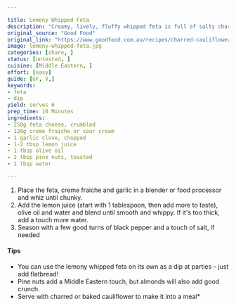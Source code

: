 ```yaml
---

title: Lemony Whipped Feta
description: "Creamy, lively, fluffy whipped feta is full of salty charm."
original_source: "Good Food"
original_link: "https://www.goodfood.com.au/recipes/charred-cauliflower-salad-with-lemony-whipped-feta-and-pine-nuts-20200206-h1lmg1"
image: lemony-whipped-feta.jpg
categories: [share, ]
status: [untested, ]
cuisine: [Middle Eastern, ]
effort: [easy]
guide: [GF, V,]
keywords:
- feta
- dip
yield: serves 6
prep_time: 10 Minutes
ingredients:
- 250g feta cheese, crumbled
- 120g creme fraiche or sour cream
- 1 garlic clove, chopped
- 1-2 tbsp lemon juice
- 1 tbsp olive oil
- 2 tbsp pine nuts, toasted
- 1 tbsp water

---
```


1. Place the feta, creme fraiche and garlic in a blender or food processor and whiz until chunky.
2. Add the lemon juice (start with 1 tablespoon, then add more to taste), olive oil and water and blend until smooth and whippy. If it's too thick, add a touch more water.
3. Season with a few good turns of black pepper and a touch of salt, if needed

#### Tips
- You can use the lemony whipped feta on its own as a dip at parties – just add flatbread!
- Pine nuts add a Middle Eastern touch, but almonds will also add good crunch.
- Serve with charred or baked cauliflower to make it into a meal*
